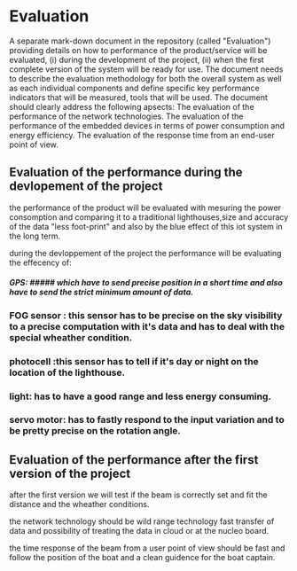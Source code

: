 # Evaluation 

A separate mark-down document in the repository (called "Evaluation") providing details on how to performance of the product/service will be evaluated, 
(i) during the development of the project, (ii) when the first complete version of the system will be ready for use. The document needs to describe the
evaluation methodology for both the overall system as well as each individual components and define specific key performance indicators that will be measured,
tools that will be used.
The document should clearly address the following apsects:
The evaluation of the performance of the network technologies.
The evaluation of the performance of the embedded devices in terms of power consumption and energy efficiency.
The evaluation of the response time from an end-user point of view.

## Evaluation of the performance during the devlopement of the project 

the performance of the product will be evaluated with  mesuring  the power consomption and comparing it to a traditional lighthouses,size and accuracy of the data "less foot-print" and also by the blue effect of this iot system  in the long term.

during the devloppement of the project the performance will be evaluating the effecency of:

  ##### GPS: ##### which have to send precise position in a short time and also have to send the strict minimum amount of data.
  ### FOG sensor : this sensor has to be precise on the sky visibility to  a precise computation with it's data and has to deal with the special wheather condition.

  ### photocell :this sensor has to tell if it's day or night on the location of the lighthouse. 

  ### light: has to have a good range and less energy consuming.   
  ### servo motor: has to fastly respond to the input variation and to be pretty precise on the rotation angle. 

## Evaluation of the performance after the first version of the project 
after the first version we will test if the beam is correctly set and fit the distance and the wheather conditions. 

the network technology should be wild range technology fast transfer of data and possibility of treating the data in cloud or at the nucleo board.

the time response of the beam from a user point of view should be fast and follow the position of the boat  and a clean guidence for the boat captain.
